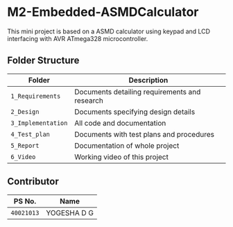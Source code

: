 # M2-Embedded-ASMDCalculator

This mini project is based on a ASMD calculator using keypad and LCD interfacing with AVR ATmega328 microcontroller.


## Folder Structure
Folder             | Description
-------------------| -----------------------------------------
`1_Requirements`   | Documents detailing requirements and research
`2_Design`         | Documents specifying design details
`3_Implementation` | All code and documentation
`4_Test_plan`      | Documents with test plans and procedures
`5_Report`         | Documentation of whole project
`6_Video`          | Working video of this project

## Contributor

PS No. |  Name   | 
-------|---------|
`40021013` | YOGESHA D G |
